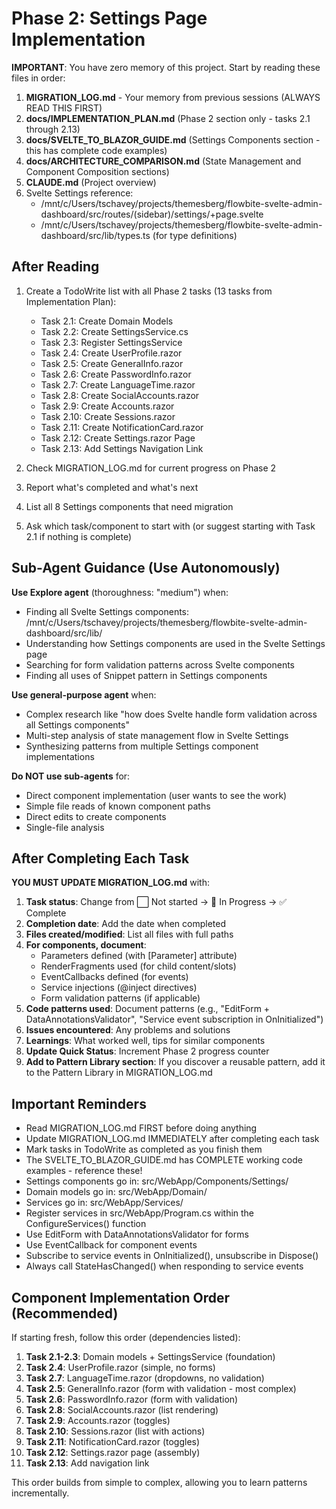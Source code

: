 # Phase 2: Settings Page Implementation

**IMPORTANT**: You have zero memory of this project. Start by reading these files in order:

1. **MIGRATION_LOG.md** - Your memory from previous sessions (ALWAYS READ THIS FIRST)
2. **docs/IMPLEMENTATION_PLAN.md** (Phase 2 section only - tasks 2.1 through 2.13)
3. **docs/SVELTE_TO_BLAZOR_GUIDE.md** (Settings Components section - this has complete code examples)
4. **docs/ARCHITECTURE_COMPARISON.md** (State Management and Component Composition sections)
5. **CLAUDE.md** (Project overview)
6. Svelte Settings reference:
   - /mnt/c/Users/tschavey/projects/themesberg/flowbite-svelte-admin-dashboard/src/routes/(sidebar)/settings/+page.svelte
   - /mnt/c/Users/tschavey/projects/themesberg/flowbite-svelte-admin-dashboard/src/lib/types.ts (for type definitions)

## After Reading

1. Create a TodoWrite list with all Phase 2 tasks (13 tasks from Implementation Plan):
   - Task 2.1: Create Domain Models
   - Task 2.2: Create SettingsService.cs
   - Task 2.3: Register SettingsService
   - Task 2.4: Create UserProfile.razor
   - Task 2.5: Create GeneralInfo.razor
   - Task 2.6: Create PasswordInfo.razor
   - Task 2.7: Create LanguageTime.razor
   - Task 2.8: Create SocialAccounts.razor
   - Task 2.9: Create Accounts.razor
   - Task 2.10: Create Sessions.razor
   - Task 2.11: Create NotificationCard.razor
   - Task 2.12: Create Settings.razor Page
   - Task 2.13: Add Settings Navigation Link

2. Check MIGRATION_LOG.md for current progress on Phase 2

3. Report what's completed and what's next

4. List all 8 Settings components that need migration

5. Ask which task/component to start with (or suggest starting with Task 2.1 if nothing is complete)

## Sub-Agent Guidance (Use Autonomously)

**Use Explore agent** (thoroughness: "medium") when:
- Finding all Svelte Settings components: /mnt/c/Users/tschavey/projects/themesberg/flowbite-svelte-admin-dashboard/src/lib/
- Understanding how Settings components are used in the Svelte Settings page
- Searching for form validation patterns across Svelte components
- Finding all uses of Snippet pattern in Settings components

**Use general-purpose agent** when:
- Complex research like "how does Svelte handle form validation across all Settings components"
- Multi-step analysis of state management flow in Svelte Settings
- Synthesizing patterns from multiple Settings component implementations

**Do NOT use sub-agents** for:
- Direct component implementation (user wants to see the work)
- Simple file reads of known component paths
- Direct edits to create components
- Single-file analysis

## After Completing Each Task

**YOU MUST UPDATE MIGRATION_LOG.md** with:

1. **Task status**: Change from ⬜ Not started → 🚧 In Progress → ✅ Complete
2. **Completion date**: Add the date when completed
3. **Files created/modified**: List all files with full paths
4. **For components, document**:
   - Parameters defined (with [Parameter] attribute)
   - RenderFragments used (for child content/slots)
   - EventCallbacks defined (for events)
   - Service injections (@inject directives)
   - Form validation patterns (if applicable)
5. **Code patterns used**: Document patterns (e.g., "EditForm + DataAnnotationsValidator", "Service event subscription in OnInitialized")
6. **Issues encountered**: Any problems and solutions
7. **Learnings**: What worked well, tips for similar components
8. **Update Quick Status**: Increment Phase 2 progress counter
9. **Add to Pattern Library section**: If you discover a reusable pattern, add it to the Pattern Library in MIGRATION_LOG.md

## Important Reminders

- Read MIGRATION_LOG.md FIRST before doing anything
- Update MIGRATION_LOG.md IMMEDIATELY after completing each task
- Mark tasks in TodoWrite as completed as you finish them
- The SVELTE_TO_BLAZOR_GUIDE.md has COMPLETE working code examples - reference these!
- Settings components go in: src/WebApp/Components/Settings/
- Domain models go in: src/WebApp/Domain/
- Services go in: src/WebApp/Services/
- Register services in src/WebApp/Program.cs within the ConfigureServices() function
- Use EditForm with DataAnnotationsValidator for forms
- Use EventCallback<T> for component events
- Subscribe to service events in OnInitialized(), unsubscribe in Dispose()
- Always call StateHasChanged() when responding to service events

## Component Implementation Order (Recommended)

If starting fresh, follow this order (dependencies listed):

1. **Task 2.1-2.3**: Domain models + SettingsService (foundation)
2. **Task 2.4**: UserProfile.razor (simple, no forms)
3. **Task 2.7**: LanguageTime.razor (dropdowns, no validation)
4. **Task 2.5**: GeneralInfo.razor (form with validation - most complex)
5. **Task 2.6**: PasswordInfo.razor (form with validation)
6. **Task 2.8**: SocialAccounts.razor (list rendering)
7. **Task 2.9**: Accounts.razor (toggles)
8. **Task 2.10**: Sessions.razor (list with actions)
9. **Task 2.11**: NotificationCard.razor (toggles)
10. **Task 2.12**: Settings.razor page (assembly)
11. **Task 2.13**: Add navigation link

This order builds from simple to complex, allowing you to learn patterns incrementally.
